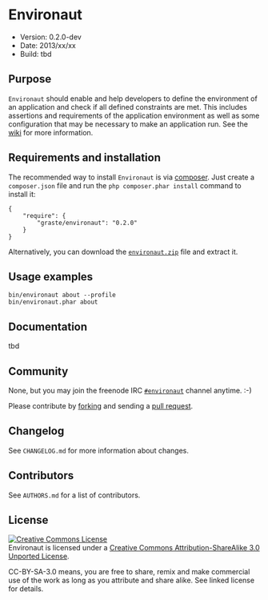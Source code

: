 # Environaut

* Version: 0.2.0-dev
* Date: 2013/xx/xx
* Build: tbd

## Purpose

`Environaut` should enable and help developers to define the environment of an application and check if all defined constraints are met. This includes assertions and requirements of the application environment as well as some configuration that may be necessary to make an application run. See the [wiki](https://github.com/graste/environaut/wiki) for more information.

## Requirements and installation

The recommended way to install `Environaut` is via [composer](http://getcomposer.org). Just create a `composer.json` file and run the `php composer.phar install` command to install it:

    {
        "require": {
            "graste/environaut": "0.2.0"
        }
    }

Alternatively, you can download the [`environaut.zip`][1] file and extract it.

## Usage examples

    bin/environaut about --profile
    bin/environaut.phar about

## Documentation

tbd

## Community

None, but you may join the freenode IRC [`#environaut`](irc://irc.freenode.org/environaut) channel anytime. :-)

Please contribute by [forking](http://help.github.com/forking/) and sending a [pull request](http://help.github.com/pull-requests/).

## Changelog

See `CHANGELOG.md` for more information about changes.

## Contributors

See `AUTHORS.md` for a list of contributors.

## License

<a rel="license" href="http://creativecommons.org/licenses/by-sa/3.0/deed.en_US"><img alt="Creative Commons License" style="border-width:0" src="http://i.creativecommons.org/l/by-sa/3.0/88x31.png" /></a><br /><span xmlns:dct="http://purl.org/dc/terms/" property="dct:title">Environaut</span> is licensed under a <a rel="license" href="http://creativecommons.org/licenses/by-sa/3.0/deed.en_US">Creative Commons Attribution-ShareAlike 3.0 Unported License</a>.

CC-BY-SA-3.0 means, you are free to share, remix and make commercial use of the work as long as you attribute and share alike. See linked license for details.

[1]: https://github.com/graste/environaut/archive/0.2.0.zip

